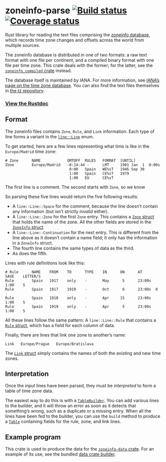 # zoneinfo-parse [![Build status](https://travis-ci.org/rust-datetime/zoneinfo-parse.svg)](https://travis-ci.org/rust-datetime/zoneinfo-parse) [![Coverage status](https://coveralls.io/repos/rust-datetime/zoneinfo-parse/badge.svg?branch=master&service=github)](https://coveralls.io/github/rust-datetime/zoneinfo-parse?branch=master)

Rust library for reading the text files comprising the [zoneinfo database](^w), which records time zone changes and offsets across the world from multiple sources.

The zoneinfo database is distributed in one of two formats: a raw text format with one file per continent, and a compiled binary format with one file per time zone. This crate deals with the former; for the latter, see the [`zoneinfo_compiled` crate](^zc) instead.

The database itself is maintained by IANA. For more information, see [IANA’s page on the time zone database](^iana). You can also find the text files themselves in [the tz repository](^tz).

[^iana]: https://www.iana.org/time-zones
[^tz]: https://github.com/eggert/tz
[^w]: https://en.wikipedia.org/wiki/Tz_database
[^zc]: https://github.com/rust-datetime/zoneinfo-compiled

### [View the Rustdoc](https://datetime.rustdocs.org/zoneinfo_parse/index.html)


## Format

The zoneinfo files contains `Zone`, `Rule`, and `Link` information. Each type of line forms a variant in the [`line::Line`](https://datetime.rustdocs.org/zoneinfo_parse/line/enum.Line.html) enum.

To get started, here are a few lines representing what time is like in the `Europe/Madrid` time zone:

    # Zone      NAME            GMTOFF  RULES   FORMAT  [UNTIL]
    Zone        Europe/Madrid   -0:14:44 -      LMT     1901 Jan  1  0:00s
                                 0:00   Spain   WE%sT   1946 Sep 30
                                 1:00   Spain   CE%sT   1979
                                 1:00   EU      CE%sT

The first line is a comment. The second starts with `Zone`, so we know

So parsing these five lines would return the five following results:

- A `line::Line::Space` for the comment, because the line doesn’t contain any information (but isn’t strictly *invalid* either).
- A `line::Line::Zone` for the first `Zone` entry. This contains a [`Zone` struct](https://datetime.rustdocs.org/zoneinfo_parse/line/struct.Zone.html) that holds the name of the zone. All the other fields are stored in the [`ZoneInfo` struct](https://datetime.rustdocs.org/zoneinfo_parse/line/struct.ZoneInfo.html).
- A `line::Line::Continuation` for the next entry. This is different from the line above as it doesn’t contain a name field; it only has the information in a `ZoneInfo` struct.
- The fourth line contains the same types of data as the third.
- As does the fifth.

Lines with rule definitions look like this:

    # Rule      NAME    FROM    TO      TYPE    IN      ON      AT      SAVE    LETTER/S
    Rule        Spain   1917    only    -       May      5      23:00s  1:00    S
    Rule        Spain   1917    1919    -       Oct      6      23:00s  0       -
    Rule        Spain   1918    only    -       Apr     15      23:00s  1:00    S
    Rule        Spain   1919    only    -       Apr      5      23:00s  1:00    S

All these lines follow the same pattern: A `line::Line::Rule` that contains a [`Rule` struct](https://datetime.rustdocs.org/zoneinfo_parse/line/struct.Rule.html), which has a field for each column of data.

Finally, there are lines that link one zone to another’s name:

    Link   Europe/Prague   Europe/Bratislava

The [`Link` struct](https://datetime.rustdocs.org/zoneinfo_parse/line/struct.Link.html) simply contains the names of both the existing and new time zones.


## Interpretation

Once the input lines have been parsed, they must be *interpreted* to form a table of time zone data.

The easiest way to do this is with a [`TableBuilder`](https://datetime.rustdocs.org/zoneinfo_parse/table/struct.TableBuilder.html). You can add various lines to the builder, and it will throw an error as soon as it detects that something’s wrong, such as a duplicate or a missing entry. When all the lines have been fed to the builder, you can use the `build` method to produce a [`Table`](https://datetime.rustdocs.org/zoneinfo_parse/table/struct.Table.html) containing fields for the rule, zone, and link lines.



## Example program

This crate is used to produce the data for the [`zoneinfo-data` crate](https://github.com/rust-datetime/zoneinfo-data). For an example of its use, see the bundled [data crate builder](https://github.com/rust-datetime/zoneinfo-data).